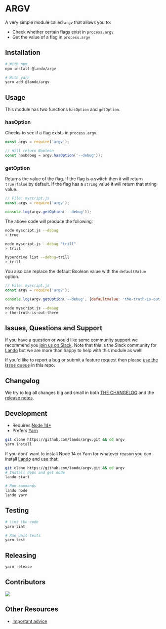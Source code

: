 # ARGV

A very simple module called `argv` that allows you to:

* Check whether certain flags exist in `process.argv`
* Get the value of a flag in `process.argv`

## Installation

```bash
# With npm
npm install @lando/argv

# With yarn
yarn add @lando/argv
```

## Usage

This module has two functions `hasOption` and `getOption`.

### hasOption

Checks to see if a flag exists in `process.argv`.

```js
const argv = require('argv');

// Will return Boolean
const hasDebug = argv.hasOption('--debug'));
```

### getOption

Returns the value of the flag. If the flag is a switch then it will return `true|false` by default. If the flag has a `string` value it will return that string value.

```js
// File: myscript.js
const argv = require('argv');

console.log(argv.getOption('--debug'));
```

The above code will produce the following:

```bash
node myscript.js --debug
> true

node myscript.js --debug "trill"
> trill

hyperdrive list --debug=trill
> trill
```

You also can replace the default Boolean value with the `defaultValue` option.

```js
// File: myscript.js
const argv = require('argv');

console.log(argv.getOption('--debug', {defaultValue: 'the-truth-is-out-there'}));
```

```bash
node myscript.js --debug
> the-truth-is-out-there
```

## Issues, Questions and Support

If you have a question or would like some community support we recommend you [join us on Slack](https://launchpass.com/devwithlando). Note that this is the Slack community for [Lando](https://lando.dev) but we are more than happy to help with this module as well!

If you'd like to report a bug or submit a feature request then please [use the issue queue](https://github.com/lando/argv/issues/new/choose) in this repo.

## Changelog

We try to log all changes big and small in both [THE CHANGELOG](https://github.com/lando/argv/blob/main/CHANGELOG.md) and the [release notes](https://github.com/lando/argv/releases).


## Development

* Requires [Node 14+](https://nodejs.org/dist/latest-v14.x/)
* Prefers [Yarn](https://classic.yarnpkg.com/lang/en/docs/install)

```bash
git clone https://github.com/lando/argv.git && cd argv
yarn install
```

If you dont' want to install Node 14 or Yarn for whatever reason you can install [Lando](https://docs.lando.dev/basics/installation.html) and use that:

```bash
git clone https://github.com/lando/argv.git && cd argv
# Install deps and get node
lando start

# Run commands
lando node
lando yarn
```

## Testing

```bash
# Lint the code
yarn lint

# Run unit tests
yarn test
```

## Releasing

```bash
yarn release
```

## Contributors

<a href="https://github.com/lando/platformsh/graphs/contributors">
  <img src="https://contrib.rocks/image?repo=lando/platformsh" />
</a>


## Other Resources

* [Important advice](https://www.youtube.com/watch?v=WA4iX5D9Z64)
